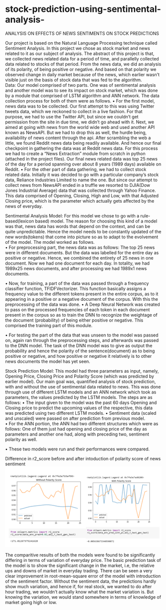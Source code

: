 # stock-prediction-using-sentimental-analysis-
ANALYSIS ON EFFECTS OF NEWS SENTIMENTS ON STOCK PREDICTIONS  
    
Our project is based on the Natural Language Processing technique called Sentiment Analysis. In this project we chose as stock market and news related to it as our subject of analysis. The abstract of this project is that, we collected news related data for a period of time, and parallelly collected data related to stocks of that period. From the news data, we did an analysis of its polarity, of being positive or negative. And based on that polarity we observed change in daily market because of the news, which earlier wasn’t visible just on the basis of stock data that was fed to the algorithm.  
Data: 
Our model comprised of two parts. One was of sentimental analysis and another model was to see its impact on stock market, which was done by a module that comprised of LSTM algorithm and ANN network. The data collection process for both of them were as follows. 
•	For the first model, news data was to be collected. Our first attempt to this was using Twitter tweets data, which we reckoned to collect in a live fashion. For that purpose, we had to use the Twitter API, but since we couldn’t get permission from the site in due time, we didn’t go ahead with it. Next, we aimed at going with news from the world wide web and used another API known as NewsAPI. But we had to drop this as well, the hurdle being, availability of news content through the api. After scrambling the web a little, we found Reddit news data being readily available. And hence our final checkpoint in gathering the data was at Reddit news data. For this process we had to create a “News Extraction” module from scratch in python (attached in the project files). Our final news related data was top 25 news of the day for a period spanning over about 8 years (1989 days) available on Reddit. 
•	For the other part of data gathering, we had to collect stock related data. Initially it was decided to go with a particular company’s stock data, Reliance Industries Limited to name the one. But since our attempt to collect news from NewsAPI ended in a truffle we resorted to DJIA(Dow Jones Industrial Average) data that was collected through Yahoo Finance. This data comprised of Opening, Closing, High and Low, with that Adjusted Closing price, which is the parameter which actually gets affected by the news of everyday.  
 
 
Sentimental Analysis Model: 
For this model we chose to go with a rule-based(lexicon based) model. The reason for choosing this kind of a model was that, news data has words that depend on the context, and can be quite unpredictable. Hence the model needs to be constantly updated of the new words(tokens) that come into picture so as to adapt to the evolvement of the model. The model worked as follows.  
•	For preprocessing part, the news data was as follows: 
The top 25 news were in different documents. But the data was labelled for the entire day as positive or negative. Hence, we combined the entirety of 25 news in one document. Now we had one document for each day. In totality, we had 1989x25 news documents, and after processing we had 1989x1 news documents. 
 
•	Now, for training, a part of the data was passed through a frequency classifier function, TFIDFVectorizer. This function basically assigns a frequency value to the different tokens present in the entire corpus, as to it appearing in a positive or a negative document of the corpus. With this the preprocessing of the data was done. 
•	A Deep Neural Network was created to pass on the processed frequencies of each token in each document present in the corpus so as to train the DNN to recognize the weightage of the document (probability) of being either positive or negative. This comprised the training part of this module. 
  
•	For testing the part of the data that was unseen to the model was passed on, again ran through the preprocessing steps, and afterwards was passed to the DNN model. The task of the DNN model was to give as output the probability and hence the polarity of the sentence(document) as to being positive or negative, and how positive or negative it relatively is to other news documents the model has yet seen. 
 
Stock Prediction Model: 
This model had three parameters as input, namely, Opening Price, Closing Price and Polarity Score (which was predicted by earlier model). Our main goal was, quantified analysis of stock prediction, with and without the use of sentimental data related to news. This was done through use of different LSTM models and an ANN network which took as parameters, the values predicted by the LSTM models. The steps are as follows: 
•	The input given to the model was the past 60 days Opening and Closing price to predict the upcoming values of the respective, this data was predicted using two different LSTM models. 
•	Sentiment data (scaled and unscaled) were passed on after prediction from previous model.  
•	For the ANN portion, the ANN had two different structures which were as follows: One of them just had opening and closing price of the day as parameters and another one had, along with preceding two, sentiment polarity as well. 
  
•	These two models were run and their performances were compared. 
  
Difference in r2_score before and after intoduction of polarity score of news sentiment 
<img src="diffrence.PNG">


 
The comparitive results of both the models were found to be significantly differing in terms of variation of everyday price. The basic prediction task of the model is to show the significant change in the market, i.e, the relative ups and downs of market in everyday trading. There can be seen a very clear improvement in root-mean-square error of the model with introduction of the sentiment factor. Without the sentiment data, the predictions hardly show much variation, and hence if, for real stock, we wanted to do after hour trading, we wouldn’t actually know what the market variation is. But knowing the variation, we would stand somewhere in terms of knowledge of market going high or low. 
